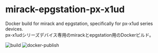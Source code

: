 # mirack-epgstation-px-x1ud
Docker build for mirack and epgstation, specifically for px-x1ud series devices.   
px-x1udシリーズデバイス専用のmirackとepgstation用のDockerビルド。

![build](https://github.com/Junch25/mirack-epgstation-px-x1ud/actions/workflows/.github/workflows/build.yml/badge.svg)
![docker-publish](https://github.com/Junch25/mirack-epgstation-px-x1ud/actions/workflows/.github/workflows/docker-publish.yml/badge.svg)
